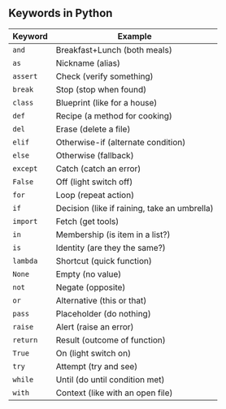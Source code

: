 ## Keywords in Python

| Keyword  |  Example |
|----------|-----------------------------|
| `and`    | Breakfast+Lunch (both meals)|
| `as`     | Nickname (alias)            |
| `assert` | Check (verify something)    |
| `break`  | Stop (stop when found)      |
| `class`  | Blueprint (like for a house)|
| `def`    | Recipe (a method for cooking)|
| `del`    | Erase (delete a file)       |
| `elif`   | Otherwise-if (alternate condition)|
| `else`   | Otherwise (fallback)        |
| `except` | Catch (catch an error)      |
| `False`  | Off (light switch off)      |
| `for`    | Loop (repeat action)        |
| `if`     | Decision (like if raining, take an umbrella)|
| `import` | Fetch (get tools)           |
| `in`     | Membership (is item in a list?)|
| `is`     | Identity (are they the same?)|
| `lambda` | Shortcut (quick function)   |
| `None`   | Empty (no value)            |
| `not`    | Negate (opposite)           |
| `or`     | Alternative (this or that)  |
| `pass`   | Placeholder (do nothing)    |
| `raise`  | Alert (raise an error)      |
| `return` | Result (outcome of function)|
| `True`   | On (light switch on)        |
| `try`    | Attempt (try and see)       |
| `while`  | Until (do until condition met)|
| `with`   | Context (like with an open file)|

